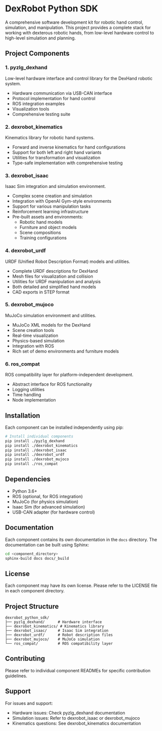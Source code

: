 # DexRobot Python SDK

A comprehensive software development kit for robotic hand control, simulation, and manipulation. This project provides a complete stack for working with dexterous robotic hands, from low-level hardware control to high-level simulation and planning.

## Project Components

### 1. pyzlg_dexhand
Low-level hardware interface and control library for the DexHand robotic system.
- Hardware communication via USB-CAN interface
- Protocol implementation for hand control
- ROS integration examples
- Visualization tools
- Comprehensive testing suite

### 2. dexrobot_kinematics
Kinematics library for robotic hand systems.
- Forward and inverse kinematics for hand configurations
- Support for both left and right hand variants
- Utilities for transformation and visualization
- Type-safe implementation with comprehensive testing

### 3. dexrobot_isaac
Isaac Sim integration and simulation environment.
- Complex scene creation and simulation
- Integration with OpenAI Gym-style environments
- Support for various manipulation tasks
- Reinforcement learning infrastructure
- Pre-built assets and environments:
  - Robotic hand models
  - Furniture and object models
  - Scene compositions
  - Training configurations

### 4. dexrobot_urdf
URDF (Unified Robot Description Format) models and utilities.
- Complete URDF descriptions for DexHand
- Mesh files for visualization and collision
- Utilities for URDF manipulation and analysis
- Both detailed and simplified hand models
- CAD exports in STEP format

### 5. dexrobot_mujoco
MuJoCo simulation environment and utilities.
- MuJoCo XML models for the DexHand
- Scene creation tools
- Real-time visualization
- Physics-based simulation
- Integration with ROS
- Rich set of demo environments and furniture models

### 6. ros_compat
ROS compatibility layer for platform-independent development.
- Abstract interface for ROS functionality
- Logging utilities
- Time handling
- Node implementation

## Installation

Each component can be installed independently using pip:

```bash
# Install individual components
pip install ./pyzlg_dexhand
pip install ./dexrobot_kinematics
pip install ./dexrobot_isaac
pip install ./dexrobot_urdf
pip install ./dexrobot_mujoco
pip install ./ros_compat
```

## Dependencies

- Python 3.6+
- ROS (optional, for ROS integration)
- MuJoCo (for physics simulation)
- Isaac Sim (for advanced simulation)
- USB-CAN adapter (for hardware control)

## Documentation

Each component contains its own documentation in the `docs` directory. The documentation can be built using Sphinx:

```bash
cd <component_directory>
sphinx-build docs docs/_build
```

## License

Each component may have its own license. Please refer to the LICENSE file in each component directory.

## Project Structure

```
dexrobot_python_sdk/
├── pyzlg_dexhand/      # Hardware interface
├── dexrobot_kinematics/ # Kinematics library
├── dexrobot_isaac/     # Isaac Sim integration
├── dexrobot_urdf/      # Robot description files
├── dexrobot_mujoco/    # MuJoCo simulation
└── ros_compat/         # ROS compatibility layer
```

## Contributing

Please refer to individual component READMEs for specific contribution guidelines.

## Support

For issues and support:
- Hardware issues: Check pyzlg_dexhand documentation
- Simulation issues: Refer to dexrobot_isaac or dexrobot_mujoco
- Kinematics questions: See dexrobot_kinematics documentation
